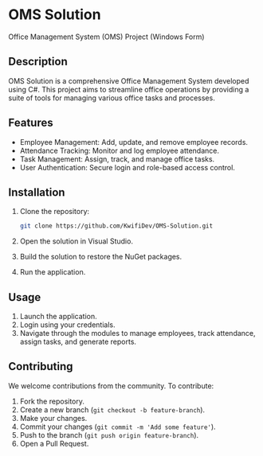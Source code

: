 # OMS Solution

Office Management System (OMS) Project (Windows Form)

## Description

OMS Solution is a comprehensive Office Management System developed using C#. This project aims to streamline office operations by providing a suite of tools for managing various office tasks and processes.

## Features

- Employee Management: Add, update, and remove employee records.
- Attendance Tracking: Monitor and log employee attendance.
- Task Management: Assign, track, and manage office tasks.
- User Authentication: Secure login and role-based access control.

## Installation

1. Clone the repository:
    ```bash
    git clone https://github.com/KwifiDev/OMS-Solution.git
    ```

2. Open the solution in Visual Studio.

3. Build the solution to restore the NuGet packages.

4. Run the application.

## Usage

1. Launch the application.
2. Login using your credentials.
3. Navigate through the modules to manage employees, track attendance, assign tasks, and generate reports.

## Contributing

We welcome contributions from the community. To contribute:

1. Fork the repository.
2. Create a new branch (`git checkout -b feature-branch`).
3. Make your changes.
4. Commit your changes (`git commit -m 'Add some feature'`).
5. Push to the branch (`git push origin feature-branch`).
6. Open a Pull Request.
